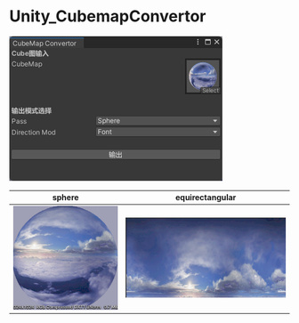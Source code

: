 # Unity_CubemapConvertor

![](images~/window.png)

| **sphere**              | **equirectangular**              |
|-------------------------|----------------------------------|
| ![](images~/sphere.png) | ![](images~/equirectangular.png) |

